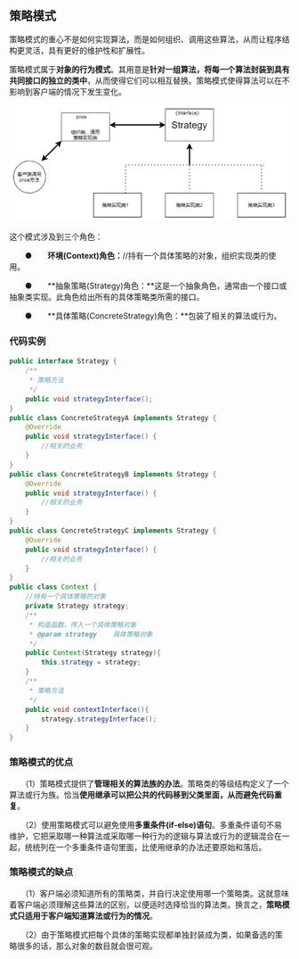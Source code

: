 策略模式
--------

策略模式的重心不是如何实现算法，而是如何组织、调用这些算法，从而让程序结构更灵活，具有更好的维护性和扩展性。

策略模式属于**对象的行为模式**。其用意是**针对一组算法，将每一个算法封装到具有共同接口的独立的类中**，从而使得它们可以相互替换。策略模式使得算法可以在不影响到客户端的情况下发生变化。

![策略模式](assets/策略模式.png)

这个模式涉及到三个角色：

　　●　　**环境(Context)角色：**//持有一个具体策略的对象，组织实现类的使用。

　　●　　**抽象策略(Strategy)角色：**这是一个抽象角色，通常由一个接口或抽象类实现。此角色给出所有的具体策略类所需的接口。

　　●　　**具体策略(ConcreteStrategy)角色：**包装了相关的算法或行为。



### 代码实例

```java
public interface Strategy {
    /**
     * 策略方法
     */
    public void strategyInterface();
}
public class ConcreteStrategyA implements Strategy {
    @Override
    public void strategyInterface() {
        //相关的业务
    }
}
public class ConcreteStrategyB implements Strategy {
    @Override
    public void strategyInterface() {
        //相关的业务
    }
}
public class ConcreteStrategyC implements Strategy {
    @Override
    public void strategyInterface() {
        //相关的业务
    }
}
public class Context {
    //持有一个具体策略的对象
    private Strategy strategy;
    /**
     * 构造函数，传入一个具体策略对象
     * @param strategy    具体策略对象
     */
    public Context(Strategy strategy){
        this.strategy = strategy;
    }
    /**
     * 策略方法
     */
    public void contextInterface(){ 
        strategy.strategyInterface();
    }
}
```



### 策略模式的优点

　　（1）策略模式提供了**管理相关的算法族的办法**。策略类的等级结构定义了一个算法或行为族。恰当**使用继承可以把公共的代码移到父类里面，从而避免代码重复**。

　　（2）使用策略模式可以避免使用**多重条件(if-else)语句**。多重条件语句不易维护，它把采取哪一种算法或采取哪一种行为的逻辑与算法或行为的逻辑混合在一起，统统列在一个多重条件语句里面，比使用继承的办法还要原始和落后。

### 策略模式的缺点

　　（1）客户端必须知道所有的策略类，并自行决定使用哪一个策略类。这就意味着客户端必须理解这些算法的区别，以便适时选择恰当的算法类。换言之，**策略模式只适用于客户端知道算法或行为的情况**。

　　（2）由于策略模式把每个具体的策略实现都单独封装成为类，如果备选的策略很多的话，那么对象的数目就会很可观。